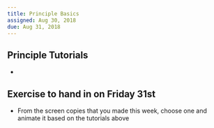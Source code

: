 ```yaml
---
title: Principle Basics
assigned: Aug 30, 2018
due: Aug 31, 2018
---
```



Principle Tutorials
------------------

- []()


Exercise to hand in on Friday 31st
------------------

- From the screen copies that you made this week, choose one and animate it based on the tutorials above
